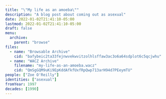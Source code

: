 ```yaml
---
title: "\"My life as an amoeba\""
description: "A blog post about coming out as asexual"
date: 2022-01-02T21:41:10-05:00
lastmod: 2022-01-02T21:41:10-05:00
draft: false
menu:
  archive:
    parent: "browse"
files:
  - name: "Browsable Archive"
    cid: "bafybeic2ta33fejnwvekwvitzolhlsffaw3ac3o6a64sdplot6c5qcjwhu"
  - name: "WACZ Archive"
    filename: "my-life-as-an-amoeba.wacz"
    cid: "QmSgGQM9uKi9EpKddAfkfUxfRpQwp713arH94d7PEeymTU"
people: ["Zoe O'Reilly"]
identities: ["asexual"]
fromYear: 1997
decades: [1990]
---
```

